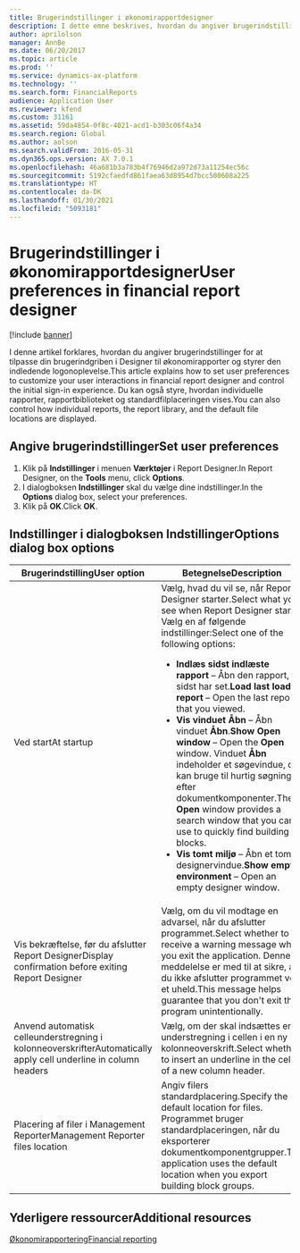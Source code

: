 ```yaml
---
title: Brugerindstillinger i økonomirapportdesigner
description: I dette emne beskrives, hvordan du angiver brugerindstillinger for at tilpasse din brugerindgriben i Designer til økonomirapporter og styrer den indledende logonoplevelse.
author: aprilolson
manager: AnnBe
ms.date: 06/20/2017
ms.topic: article
ms.prod: ''
ms.service: dynamics-ax-platform
ms.technology: ''
ms.search.form: FinancialReports
audience: Application User
ms.reviewer: kfend
ms.custom: 31161
ms.assetid: 59da4854-0f8c-4021-acd1-b303c06f4a34
ms.search.region: Global
ms.author: aolson
ms.search.validFrom: 2016-05-31
ms.dyn365.ops.version: AX 7.0.1
ms.openlocfilehash: 46a681b3a783b4f76946d2a972d73a11254ec56c
ms.sourcegitcommit: 5192cfaedfd861faea63d8954d7bcc500608a225
ms.translationtype: HT
ms.contentlocale: da-DK
ms.lasthandoff: 01/30/2021
ms.locfileid: "5093181"
---
```

# <a name="user-preferences-in-financial-report-designer"></a><span data-ttu-id="253d2-103">Brugerindstillinger i økonomirapportdesigner</span><span class="sxs-lookup"><span data-stu-id="253d2-103">User preferences in financial report designer</span></span>

[!include [banner](../includes/banner.md)]

<span data-ttu-id="253d2-104">I denne artikel forklares, hvordan du angiver brugerindstillinger for at tilpasse din brugerindgriben i Designer til økonomirapporter og styrer den indledende logonoplevelse.</span><span class="sxs-lookup"><span data-stu-id="253d2-104">This article explains how to set user preferences to customize your user interactions in financial report designer and control the initial sign-in experience.</span></span> <span data-ttu-id="253d2-105">Du kan også styre, hvordan individuelle rapporter, rapportbiblioteket og standardfilplaceringen vises.</span><span class="sxs-lookup"><span data-stu-id="253d2-105">You can also control how individual reports, the report library, and the default file locations are displayed.</span></span>

## <a name="set-user-preferences"></a><span data-ttu-id="253d2-106">Angive brugerindstillinger</span><span class="sxs-lookup"><span data-stu-id="253d2-106">Set user preferences</span></span>

1. <span data-ttu-id="253d2-107">Klik på **Indstillinger** i menuen **Værktøjer** i Report Designer.</span><span class="sxs-lookup"><span data-stu-id="253d2-107">In Report Designer, on the **Tools** menu, click **Options**.</span></span>
2. <span data-ttu-id="253d2-108">I dialogboksen **Indstillinger** skal du vælge dine indstillinger.</span><span class="sxs-lookup"><span data-stu-id="253d2-108">In the **Options** dialog box, select your preferences.</span></span>
3. <span data-ttu-id="253d2-109">Klik på **OK**.</span><span class="sxs-lookup"><span data-stu-id="253d2-109">Click **OK**.</span></span>

## <a name="options-dialog-box-options"></a><span data-ttu-id="253d2-110">Indstillinger i dialogboksen Indstillinger</span><span class="sxs-lookup"><span data-stu-id="253d2-110">Options dialog box options</span></span>
<table>
<thead>
<tr>
<th><span data-ttu-id="253d2-111">Brugerindstilling</span><span class="sxs-lookup"><span data-stu-id="253d2-111">User option</span></span></th>
<th><span data-ttu-id="253d2-112">Betegnelse</span><span class="sxs-lookup"><span data-stu-id="253d2-112">Description</span></span></th>
</tr>
</thead>
<tbody>
<tr>
<td><span data-ttu-id="253d2-113">Ved start</span><span class="sxs-lookup"><span data-stu-id="253d2-113">At startup</span></span></td>
<td><span data-ttu-id="253d2-114">Vælg, hvad du vil se, når Report Designer starter.</span><span class="sxs-lookup"><span data-stu-id="253d2-114">Select what you see when Report Designer starts.</span></span> <span data-ttu-id="253d2-115">Vælg en af følgende indstillinger:</span><span class="sxs-lookup"><span data-stu-id="253d2-115">Select one of the following options:</span></span>
<ul>
<li><span data-ttu-id="253d2-116"><strong>Indlæs sidst indlæste rapport</strong> – Åbn den rapport, du sidst har set.</span><span class="sxs-lookup"><span data-stu-id="253d2-116"><strong>Load last loaded report</strong> – Open the last report that you viewed.</span></span></li>
<li><span data-ttu-id="253d2-117"><strong>Vis vinduet Åbn</strong> – Åbn vinduet <strong>Åbn</strong>.</span><span class="sxs-lookup"><span data-stu-id="253d2-117"><strong>Show Open window</strong> – Open the <strong>Open</strong> window.</span></span> <span data-ttu-id="253d2-118">Vinduet <strong>Åbn</strong> indeholder et søgevindue, du kan bruge til hurtig søgning efter dokumentkomponenter.</span><span class="sxs-lookup"><span data-stu-id="253d2-118">The <strong>Open</strong> window provides a search window that you can use to quickly find building blocks.</span></span></li>
<li><span data-ttu-id="253d2-119"><strong>Vis tomt miljø</strong> – Åbn et tomt designervindue.</span><span class="sxs-lookup"><span data-stu-id="253d2-119"><strong>Show empty environment</strong> – Open an empty designer window.</span></span></li>
</ul></td>
</tr>
<tr>
<td><span data-ttu-id="253d2-120">Vis bekræftelse, før du afslutter Report Designer</span><span class="sxs-lookup"><span data-stu-id="253d2-120">Display confirmation before exiting Report Designer</span></span></td>
<td><span data-ttu-id="253d2-121">Vælg, om du vil modtage en advarsel, når du afslutter programmet.</span><span class="sxs-lookup"><span data-stu-id="253d2-121">Select whether to receive a warning message when you exit the application.</span></span> <span data-ttu-id="253d2-122">Denne meddelelse er med til at sikre, at du ikke afslutter programmet ved et uheld.</span><span class="sxs-lookup"><span data-stu-id="253d2-122">This message helps guarantee that you don't exit the program unintentionally.</span></span></td>
</tr>
<tr>
<td><span data-ttu-id="253d2-123">Anvend automatisk celleunderstregning i kolonneoverskrifter</span><span class="sxs-lookup"><span data-stu-id="253d2-123">Automatically apply cell underline in column headers</span></span></td>
<td><span data-ttu-id="253d2-124">Vælg, om der skal indsættes en understregning i cellen i en ny kolonneoverskrift.</span><span class="sxs-lookup"><span data-stu-id="253d2-124">Select whether to insert an underline in the cell of a new column header.</span></span></td>
</tr>
<tr>
<td><span data-ttu-id="253d2-125">Placering af filer i Management Reporter</span><span class="sxs-lookup"><span data-stu-id="253d2-125">Management Reporter files location</span></span></td>
<td><span data-ttu-id="253d2-126">Angiv filers standardplacering.</span><span class="sxs-lookup"><span data-stu-id="253d2-126">Specify the default location for files.</span></span> <span data-ttu-id="253d2-127">Programmet bruger standardplaceringen, når du eksporterer dokumentkomponentgrupper.</span><span class="sxs-lookup"><span data-stu-id="253d2-127">The application uses the default location when you export building block groups.</span></span></td>
</tr>
</tbody>
</table>

## <a name="additional-resources"></a><span data-ttu-id="253d2-128">Yderligere ressourcer</span><span class="sxs-lookup"><span data-stu-id="253d2-128">Additional resources</span></span>

[<span data-ttu-id="253d2-129">Økonomirapportering</span><span class="sxs-lookup"><span data-stu-id="253d2-129">Financial reporting</span></span>](financial-reporting-intro.md)
